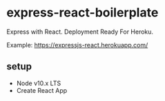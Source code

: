 # express-react-boilerplate

Express with React. Deployment Ready For Heroku.

Example: https://expressjs-react.herokuapp.com/

## setup

- Node v10.x LTS
- Create React App
